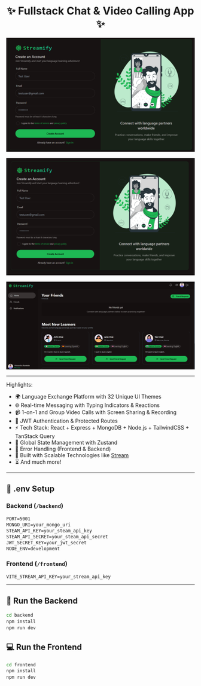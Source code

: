 <h1 align="center">✨ Fullstack Chat & Video Calling App ✨</h1>

![](./frontend/public/streamify-signup.png)

![](./frontend/public/streamify-login.png)

![](./frontend/public/streamify-homepage.png)

---

Highlights:

- 🌍 Language Exchange Platform with 32 Unique UI Themes
- 🌐 Real-time Messaging with Typing Indicators & Reactions
- 📹 1-on-1 and Group Video Calls with Screen Sharing & Recording
- 🔐 JWT Authentication & Protected Routes
- ⚡ Tech Stack: React + Express + MongoDB + Node.js + TailwindCSS + TanStack Query
- 🧠 Global State Management with Zustand
- 🚨 Error Handling (Frontend & Backend)
- 🎯 Built with Scalable Technologies like [Stream](https://getstream.io/)
- ⏳ And much more!

---

## 🧪 .env Setup

### Backend (`/backend`)

```
PORT=5001
MONGO_URI=your_mongo_uri
STEAM_API_KEY=your_steam_api_key
STEAM_API_SECRET=your_steam_api_secret
JWT_SECRET_KEY=your_jwt_secret
NODE_ENV=development
```

### Frontend (`/frontend`)

```
VITE_STREAM_API_KEY=your_stream_api_key
```

---

## 🔧 Run the Backend

```bash
cd backend
npm install
npm run dev
```

## 💻 Run the Frontend

```bash
cd frontend
npm install
npm run dev
```
